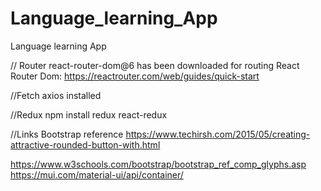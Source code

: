 # Language_learning_App
Language learning App

// Router
react-router-dom@6 has been downloaded for routing
React Router Dom: https://reactrouter.com/web/guides/quick-start

//Fetch
axios installed

//Redux
npm install redux react-redux

//Links 
Bootstrap reference 
https://www.techirsh.com/2015/05/creating-attractive-rounded-button-with.html

https://www.w3schools.com/bootstrap/bootstrap_ref_comp_glyphs.asp
https://mui.com/material-ui/api/container/